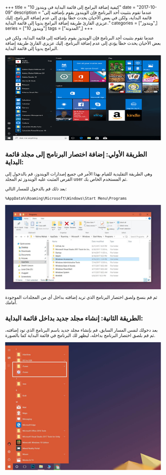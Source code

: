 +++
title = "كيفية إضافة البرامج إلى قائمة البداية فى ويندوز 10"
date = "2017-10-09"
description = "عندما تقوم بتثبيت أحد البرنامج فإن الويندوز يقوم بإضافته إلى قائمة البداية، ولكن في بعض الأحيان يحدث خطأ يؤدي إلى عدم إضافة البرنامج، إليك عزيزي القارئ طريقة إضافة البرامج يدويا إلى قائمة البداية."
categories = ["ويندوز",]
series = ["ويندوز 10"]
tags = ["المدونة",]
+++

عندما تقوم بتثبيت أحد البرنامج فإن الويندوز يقوم بإضافته إلى قائمة البداية، ولكن في بعض الأحيان يحدث خطأ يؤدي إلى عدم إضافة البرنامج، إليك عزيزي القارئ طريقة إضافة البرامج يدويا إلى قائمة البداية.

![img](thumbnail-0.png)

## **الطريقة الأولي:** **إضافة اختصار البرنامج إلى مجلد قائمة البداية:**

وهي الطريقة التقليدية للقيام بهذا الأمر في جميع إصدارات الويندوز، قم بالدخول إلى القرص المثبت عليه الويندوز ثم المجلد user ثم المستخدم الخاص بك.

بعد ذلك قم بالدخول للمسار التالي:

```
%AppData%\Roaming\Microsoft\Windows\Start Menu\Programs
```

![img](images/1.jpg)

ثم قم بنسخ ولصق اختصار البرنامج الذي تريد إضافته بداخل أي من المجلدات الموجودة أمامك.



## **الطريقة الثانية:** **إنشاء مجلد جديد بداخل قائمة البداية:**

بعد دخولك لنفس المسار السابق، قم بإنشاء مجلد جديد باسم البرنامج الذي تود إضافته، ثم قم بلصق اختصار البرنامج بداخله، ليظهر لك البرنامج في قائمة  البداية كما بالصورة.

![img](images/2.jpg)



